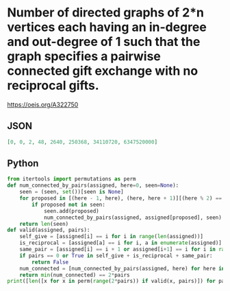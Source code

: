 # Number of directed graphs of 2\*n vertices each having an in\-degree and out\-degree of 1 such that the graph specifies a pairwise connected gift exchange with no reciprocal gifts\.
https://oeis.org/A322750
## JSON
```JSON
[0, 0, 2, 48, 2640, 250368, 34110720, 6347520000]
```
## Python
```Python
from itertools import permutations as perm
def num_connected_by_pairs(assigned, here=0, seen=None):
    seen = (seen, set())[seen is None]
    for proposed in [(here - 1, here), (here, here + 1)][(here % 2) == 0]:
        if proposed not in seen:
            seen.add(proposed)
            num_connected_by_pairs(assigned, assigned[proposed], seen)
    return len(seen)
def valid(assigned, pairs):
    self_give = [assigned[i] == i for i in range(len(assigned))]
    is_reciprocal = [assigned[a] == i for i, a in enumerate(assigned)]
    same_pair = [assigned[i] == i + 1 or assigned[i+1] == i for i in range(0, 2*pairs, 2)]
    if pairs == 0 or True in self_give + is_reciprocal + same_pair:
        return False
    num_connected = [num_connected_by_pairs(assigned, here) for here in range(2, 2*pairs, 2)]
    return min(num_connected) == 2*pairs
print([len([x for x in perm(range(2*pairs)) if valid(x, pairs)]) for pairs in range(0, 6)])
```
